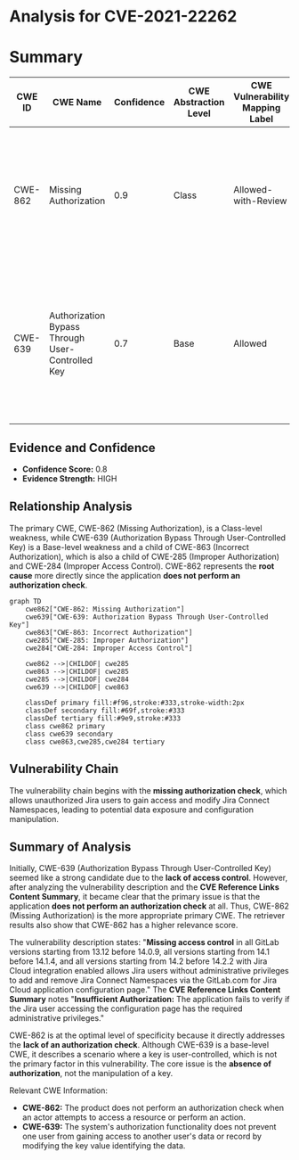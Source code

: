 # Analysis for CVE-2021-22262

# Summary
| CWE ID | CWE Name | Confidence | CWE Abstraction Level | CWE Vulnerability Mapping Label | CWE-Vulnerability Mapping Notes |
|---|---|---|---|---|---|
| CWE-862 | Missing Authorization | 0.9 | Class | Allowed-with-Review | Primary CWE: The application **fails to perform an authorization check** before allowing Jira users to add and remove Jira Connect Namespaces. |
| CWE-639 | Authorization Bypass Through User-Controlled Key | 0.7 | Base | Allowed | Secondary Candidate: Jira users without administrative privileges can gain access to modify Jira Connect Namespaces by exploiting the **lack of access control**. |

## Evidence and Confidence

*   **Confidence Score:** 0.8
*   **Evidence Strength:** HIGH

## Relationship Analysis
The primary CWE, CWE-862 (Missing Authorization), is a Class-level weakness, while CWE-639 (Authorization Bypass Through User-Controlled Key) is a Base-level weakness and a child of CWE-863 (Incorrect Authorization), which is also a child of CWE-285 (Improper Authorization) and CWE-284 (Improper Access Control). CWE-862 represents the **root cause** more directly since the application **does not perform an authorization check**.

```mermaid
graph TD
    cwe862["CWE-862: Missing Authorization"]
    cwe639["CWE-639: Authorization Bypass Through User-Controlled Key"]
    cwe863["CWE-863: Incorrect Authorization"]
    cwe285["CWE-285: Improper Authorization"]
    cwe284["CWE-284: Improper Access Control"]
    
    cwe862 -->|CHILDOF| cwe285
    cwe863 -->|CHILDOF| cwe285
    cwe285 -->|CHILDOF| cwe284
    cwe639 -->|CHILDOF| cwe863
    
    classDef primary fill:#f96,stroke:#333,stroke-width:2px
    classDef secondary fill:#69f,stroke:#333
    classDef tertiary fill:#9e9,stroke:#333
    class cwe862 primary
    class cwe639 secondary
    class cwe863,cwe285,cwe284 tertiary
```

## Vulnerability Chain
The vulnerability chain begins with the **missing authorization check**, which allows unauthorized Jira users to gain access and modify Jira Connect Namespaces, leading to potential data exposure and configuration manipulation.

## Summary of Analysis
Initially, CWE-639 (Authorization Bypass Through User-Controlled Key) seemed like a strong candidate due to the **lack of access control**. However, after analyzing the vulnerability description and the **CVE Reference Links Content Summary**, it became clear that the primary issue is that the application **does not perform an authorization check** at all. Thus, CWE-862 (Missing Authorization) is the more appropriate primary CWE. The retriever results also show that CWE-862 has a higher relevance score.

The vulnerability description states: "**Missing access control** in all GitLab versions starting from 13.12 before 14.0.9, all versions starting from 14.1 before 14.1.4, and all versions starting from 14.2 before 14.2.2 with Jira Cloud integration enabled allows Jira users without administrative privileges to add and remove Jira Connect Namespaces via the GitLab.com for Jira Cloud application configuration page." The **CVE Reference Links Content Summary** notes "**Insufficient Authorization:** The application fails to verify if the Jira user accessing the configuration page has the required administrative privileges."

CWE-862 is at the optimal level of specificity because it directly addresses the **lack of an authorization check**. Although CWE-639 is a base-level CWE, it describes a scenario where a key is user-controlled, which is not the primary factor in this vulnerability. The core issue is the **absence of authorization**, not the manipulation of a key.

Relevant CWE Information:
- **CWE-862:** The product does not perform an authorization check when an actor attempts to access a resource or perform an action.
- **CWE-639:** The system's authorization functionality does not prevent one user from gaining access to another user's data or record by modifying the key value identifying the data.